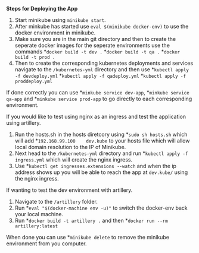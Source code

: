 **Steps for Deploying the App**
1. Start minikube using `minikube start`.
2. After minkube has started use `eval $(minikube docker-env)` to use the docker environment in minikube.
3. Make sure you are in the main git directory and then to create the seperate docker images for the seperate      environments use the commands 
  *`docker build -t dev .`
  *`docker build -t qa .`
  *`docker build -t prod .`
4. Then to create the corresponding kubernetes deployments and services navigate to the `/kubernetes-yml` directory and then use
  *`kubectl apply -f devdeploy.yml`
  *`kubectl apply -f qadeploy.yml`
  *`kubectl apply -f proddeploy.yml`

If done correctly you can use *`minkube service dev-app`, *`minkube service qa-app` and *`minkube service prod-app` to go directly to each corresponding environment.

If you would like to test using nginx as an ingress and test the application using artillery.

1. Run the hosts.sh in the hosts diretcory using *`sudo sh hosts.sh` which will add *`192.168.99.100    dev.kube` to your hosts file which will allow local domain resolution to the IP of Minikube.
2. Next head to the `/kubernetes-yml` directory and run *`kubectl apply -f ingress.yml` which will create the nginx ingress.
3. Use *`kubectl get ingresses.extensions --watch` and when the ip address shows up you will be able to reach the app at `dev.kube/` using the nginx ingress.

If wanting to test the dev environment with artillery.

1. Navigate to the `/artillery` folder.
2. Run *`eval "$(docker-machine env -u)"` to switch the docker-env back your local machine.
3. Run *`docker build -t artillery .` and then *`docker run --rm artillery:latest`

When done you can use *`minikube delete` to remove the minikube environment from you computer.